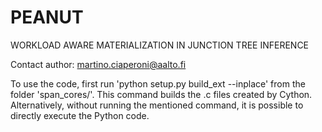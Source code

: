 # PEANUT
WORKLOAD AWARE MATERIALIZATION IN JUNCTION TREE INFERENCE 

Contact author: martino.ciaperoni@aalto.fi 

To use the code, first run 'python setup.py build_ext --inplace' from the folder 'span_cores/'. This command builds the .c files created by Cython. Alternatively, without running the mentioned command, it is possible to directly execute the Python code.
